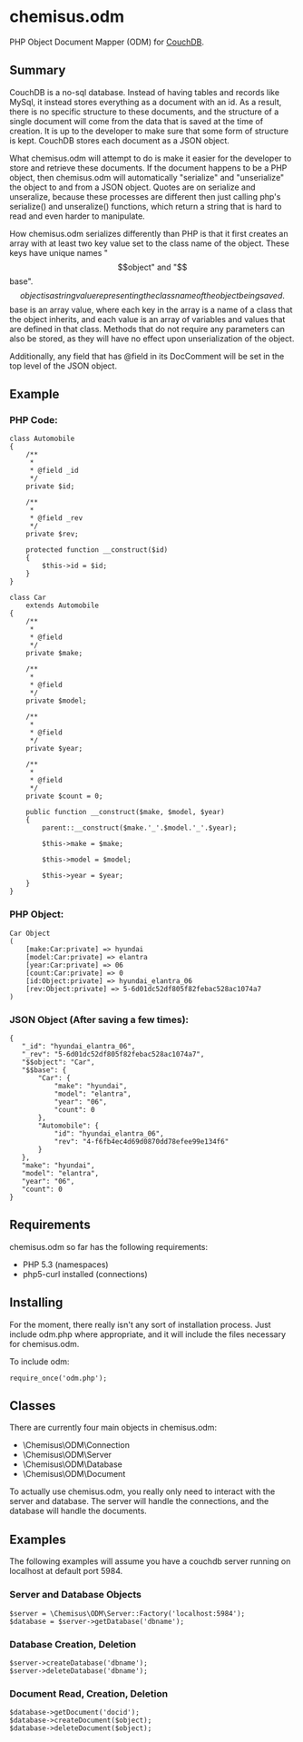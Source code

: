 chemisus.odm
============

PHP Object Document Mapper (ODM) for [CouchDB](http://couchdb.apache.org/).

Summary
-------

CouchDB is a no-sql database. Instead of having tables and records like MySql,
it instead stores everything as a document with an id. As a result, there is
no specific structure to these documents, and the structure of a single document
will come from the data that is saved at the time of creation. It is up to the
developer to make sure that some form of structure is kept. CouchDB stores each
document as a JSON object.

What chemisus.odm will attempt to do is make it easier for the developer to
store and retrieve these documents. If the document happens to be a PHP object,
then chemisus.odm will automatically "serialize" and "unserialize" the object to
and from a JSON object. Quotes are on serialize and unseralize, because these
processes are different then just calling php's serialize() and unseralize()
functions, which return a string that is hard to read and even harder to manipulate.

How chemisus.odm serializes differently than PHP is that it first creates an
array with at least two key value set to the class name of the object. These keys
have unique names "$$object" and "$$base". $$object is a string value representing
the class name of the object being saved. $$base is an array value, where each key
in the array is a name of a class that the object inherits, and each value is an
array of variables and values that are defined in that class. Methods that do
not require any parameters can also be stored, as they will have no effect upon
unserialization of the object.

Additionally, any field that has @field in its DocComment will be set in the
top level of the JSON object.

## Example

### PHP Code:

    class Automobile
    {
        /**
         *
         * @field _id
         */
        private $id;

        /**
         *
         * @field _rev
         */
        private $rev;

        protected function __construct($id)
        {
            $this->id = $id;
        }
    }

    class Car
        extends Automobile
    {
        /**
         *
         * @field
         */
        private $make;

        /**
         *
         * @field
         */
        private $model;

        /**
         *
         * @field
         */
        private $year;

        /**
         *
         * @field
         */
        private $count = 0;

        public function __construct($make, $model, $year)
        {
            parent::__construct($make.'_'.$model.'_'.$year);

            $this->make = $make;

            $this->model = $model;

            $this->year = $year;
        }
    }

### PHP Object:

    Car Object
    (
        [make:Car:private] => hyundai
        [model:Car:private] => elantra
        [year:Car:private] => 06
        [count:Car:private] => 0
        [id:Object:private] => hyundai_elantra_06
        [rev:Object:private] => 5-6d01dc52df805f82febac528ac1074a7
    )

### JSON Object (After saving a few times):

    {
       "_id": "hyundai_elantra_06",
       "_rev": "5-6d01dc52df805f82febac528ac1074a7",
       "$$object": "Car",
       "$$base": {
           "Car": {
               "make": "hyundai",
               "model": "elantra",
               "year": "06",
               "count": 0
           },
           "Automobile": {
               "id": "hyundai_elantra_06",
               "rev": "4-f6fb4ec4d69d0870dd78efee99e134f6"
           }
       },
       "make": "hyundai",
       "model": "elantra",
       "year": "06",
       "count": 0
    }

Requirements
------------
chemisus.odm so far has the following requirements:

* PHP 5.3 (namespaces)
* php5-curl installed (connections)

Installing
----------

For the moment, there really isn't any sort of installation
process. Just include odm.php where appropriate, and it
will include the files necessary for chemisus.odm.

To include odm:

    require_once('odm.php');

Classes
-------

There are currently four main objects in chemisus.odm:

* \Chemisus\ODM\Connection
* \Chemisus\ODM\Server
* \Chemisus\ODM\Database
* \Chemisus\ODM\Document

To actually use chemisus.odm, you really only need to interact
with the server and database. The server will handle the connections,
and the database will handle the documents.

Examples
--------

The following examples will assume you have a couchdb server
running on localhost at default port 5984.

### Server and Database Objects

    $server = \Chemisus\ODM\Server::Factory('localhost:5984');
    $database = $server->getDatabase('dbname');

### Database Creation, Deletion

    $server->createDatabase('dbname');
    $server->deleteDatabase('dbname');

### Document Read, Creation, Deletion

    $database->getDocument('docid');
    $database->createDocument($object);
    $database->deleteDocument($object);

